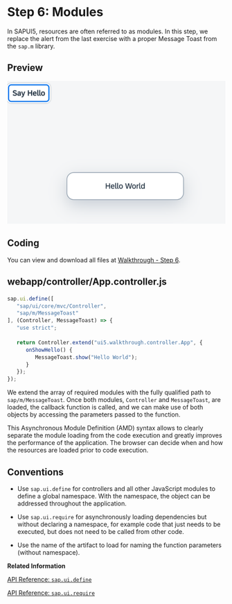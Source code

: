 <!-- loiof665d0de4dba405f9af4294de824b03b -->

# Step 6: Modules

In SAPUI5, resources are often referred to as modules. In this step, we replace the alert from the last exercise with a proper Message Toast from the `sap.m` library.



## Preview

![A message toast displays the Hello World message](images/UI5_Walkthrough_Step_06_2f629a9.png)



<a name="loiof665d0de4dba405f9af4294de824b03b__section_nlr_cvc_syb"/>

## Coding

You can view and download all files at [Walkthrough - Step 6](https://ui5.sap.com/#/entity/sap.m.tutorial.walkthrough/sample/sap.m.tutorial.walkthrough.06).



<a name="loiof665d0de4dba405f9af4294de824b03b__section_olr_cvc_syb"/>

## webapp/controller/App.controller.js

```js
sap.ui.define([
   "sap/ui/core/mvc/Controller",
   "sap/m/MessageToast"
], (Controller, MessageToast) => {
   "use strict";

   return Controller.extend("ui5.walkthrough.controller.App", {
      onShowHello() {
         MessageToast.show("Hello World");
      }
   });
});
```

We extend the array of required modules with the fully qualified path to `sap/m/MessageToast`. Once both modules, `Controller` and `MessageToast`, are loaded, the callback function is called, and we can make use of both objects by accessing the parameters passed to the function.

This Asynchronous Module Definition \(AMD\) syntax allows to clearly separate the module loading from the code execution and greatly improves the performance of the application. The browser can decide when and how the resources are loaded prior to code execution.



## Conventions

-   Use `sap.ui.define` for controllers and all other JavaScript modules to define a global namespace. With the namespace, the object can be addressed throughout the application.

-   Use `sap.ui.require` for asynchronously loading dependencies but without declaring a namespace, for example code that just needs to be executed, but does not need to be called from other code.

-   Use the name of the artifact to load for naming the function parameters \(without namespace\).


**Related Information**  


[API Reference: `sap.ui.define`](https://ui5.sap.com/#/api/sap.ui/methods/sap.ui.define)

[API Reference: `sap.ui.require`](https://ui5.sap.com/#/api/sap.ui/methods/sap.ui.require)

